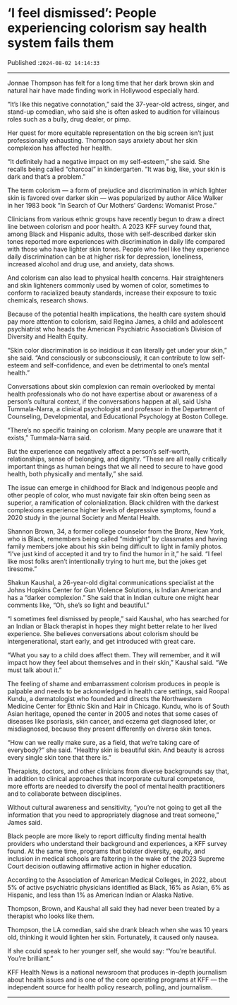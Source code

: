 # ‘I feel dismissed’: People experiencing colorism say health system fails them

Published :`2024-08-02 14:14:33`

---

Jonnae Thompson has felt for a long time that her dark brown skin and natural hair have made finding work in Hollywood especially hard.

“It’s like this negative connotation,” said the 37-year-old actress, singer, and stand-up comedian, who said she is often asked to audition for villainous roles such as a bully, drug dealer, or pimp.

Her quest for more equitable representation on the big screen isn’t just professionally exhausting. Thompson says anxiety about her skin complexion has affected her health.

“It definitely had a negative impact on my self-esteem,” she said. She recalls being called “charcoal” in kindergarten. “It was big, like, your skin is dark and that’s a problem.”

The term colorism — a form of prejudice and discrimination in which lighter skin is favored over darker skin — was popularized by author Alice Walker in her 1983 book “In Search of Our Mothers’ Gardens: Womanist Prose.”

Clinicians from various ethnic groups have recently begun to draw a direct line between colorism and poor health. A 2023 KFF survey found that, among Black and Hispanic adults, those with self-described darker skin tones reported more experiences with discrimination in daily life compared with those who have lighter skin tones. People who feel like they experience daily discrimination can be at higher risk for depression, loneliness, increased alcohol and drug use, and anxiety, data shows.

And colorism can also lead to physical health concerns. Hair straighteners and skin lighteners commonly used by women of color, sometimes to conform to racialized beauty standards, increase their exposure to toxic chemicals, research shows.

Because of the potential health implications, the health care system should pay more attention to colorism, said Regina James, a child and adolescent psychiatrist who heads the American Psychiatric Association’s Division of Diversity and Health Equity.

“Skin color discrimination is so insidious it can literally get under your skin,” she said. “And consciously or subconsciously, it can contribute to low self-esteem and self-confidence, and even be detrimental to one’s mental health.”

Conversations about skin complexion can remain overlooked by mental health professionals who do not have expertise about or awareness of a person’s cultural context, if the conversations happen at all, said Usha Tummala-Narra, a clinical psychologist and professor in the Department of Counseling, Developmental, and Educational Psychology at Boston College.

“There’s no specific training on colorism. Many people are unaware that it exists,” Tummala-Narra said.

But the experience can negatively affect a person’s self-worth, relationships, sense of belonging, and dignity. “These are all really critically important things as human beings that we all need to secure to have good health, both physically and mentally,” she said.

The issue can emerge in childhood for Black and Indigenous people and other people of color, who must navigate fair skin often being seen as superior, a ramification of colonialization. Black children with the darkest complexions experience higher levels of depressive symptoms, found a 2020 study in the journal Society and Mental Health.

Shannon Brown, 34, a former college counselor from the Bronx, New York, who is Black, remembers being called “midnight” by classmates and having family members joke about his skin being difficult to light in family photos. “I’ve just kind of accepted it and try to find the humor in it,” he said. “I feel like most folks aren’t intentionally trying to hurt me, but the jokes get tiresome.”

Shakun Kaushal, a 26-year-old digital communications specialist at the Johns Hopkins Center for Gun Violence Solutions, is Indian American and has a “darker complexion.” She said that in Indian culture one might hear comments like, “Oh, she’s so light and beautiful.”

“I sometimes feel dismissed by people,” said Kaushal, who has searched for an Indian or Black therapist in hopes they might better relate to her lived experience. She believes conversations about colorism should be intergenerational, start early, and get introduced with great care.

“What you say to a child does affect them. They will remember, and it will impact how they feel about themselves and in their skin,” Kaushal said. “We must talk about it.”

The feeling of shame and embarrassment colorism produces in people is palpable and needs to be acknowledged in health care settings, said Roopal Kundu, a dermatologist who founded and directs the Northwestern Medicine Center for Ethnic Skin and Hair in Chicago. Kundu, who is of South Asian heritage, opened the center in 2005 and notes that some cases of diseases like psoriasis, skin cancer, and eczema get diagnosed later, or misdiagnosed, because they present differently on diverse skin tones.

“How can we really make sure, as a field, that we’re taking care of everybody?” she said. “Healthy skin is beautiful skin. And beauty is across every single skin tone that there is.”

Therapists, doctors, and other clinicians from diverse backgrounds say that, in addition to clinical approaches that incorporate cultural competence, more efforts are needed to diversify the pool of mental health practitioners and to collaborate between disciplines.

Without cultural awareness and sensitivity, “you’re not going to get all the information that you need to appropriately diagnose and treat someone,” James said.

Black people are more likely to report difficulty finding mental health providers who understand their background and experiences, a KFF survey found. At the same time, programs that bolster diversity, equity, and inclusion in medical schools are faltering in the wake of the 2023 Supreme Court decision outlawing affirmative action in higher education.

According to the Association of American Medical Colleges, in 2022, about 5% of active psychiatric physicians identified as Black, 16% as Asian, 6% as Hispanic, and less than 1% as American Indian or Alaska Native.

Thompson, Brown, and Kaushal all said they had never been treated by a therapist who looks like them.

Thompson, the LA comedian, said she drank bleach when she was 10 years old, thinking it would lighten her skin. Fortunately, it caused only nausea.

If she could speak to her younger self, she would say: “You’re beautiful. You’re brilliant.”

KFF Health News is a national newsroom that produces in-depth journalism about health issues and is one of the core operating programs at KFF — the independent source for health policy research, polling, and journalism.

---

